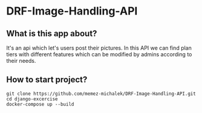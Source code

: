# DRF-Image-Handling-API

## What is this app about?
It's an api which let's users post their pictures. In this API we can find plan tiers with different features which can be modified by admins according to their needs.

## How to start project?
```
git clone https://github.com/memez-michalek/DRF-Image-Handling-API.git
cd django-excercise
docker-compose up --build
```

